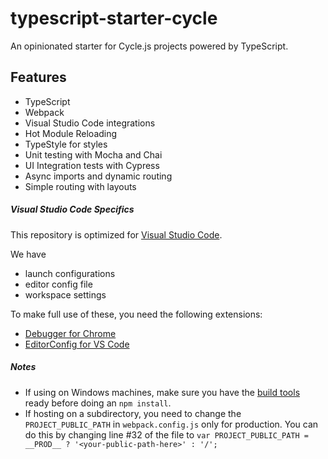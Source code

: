 # typescript-starter-cycle
An opinionated starter for Cycle.js projects powered by TypeScript.

## Features
* TypeScript
* Webpack
* Visual Studio Code integrations
* Hot Module Reloading
* TypeStyle for styles
* Unit testing with Mocha and Chai
* UI Integration tests with Cypress
* Async imports and dynamic routing
* Simple routing with layouts

##### Visual Studio Code Specifics
This repository is optimized for [Visual Studio Code](https://code.visualstudio.com/).

We have
* launch configurations
* editor config file
* workspace settings

To make full use of these, you need the following extensions:
* [Debugger for Chrome](https://marketplace.visualstudio.com/items?itemName=msjsdiag.debugger-for-chrome)
* [EditorConfig for VS Code](https://marketplace.visualstudio.com/items?itemName=EditorConfig.EditorConfig)

##### Notes
* If using on Windows machines, make sure you have the [build tools](https://github.com/felixrieseberg/windows-build-tools) ready before doing an `npm install`.
* If hosting on a subdirectory, you need to change the `PROJECT_PUBLIC_PATH` in `webpack.config.js` only for production. You can do this by changing line #32 of the file to `var PROJECT_PUBLIC_PATH = __PROD__ ? '<your-public-path-here>' : '/';`
